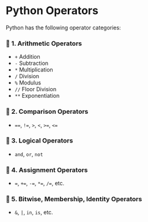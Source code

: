 # Python Operators

Python has the following operator categories:

### 🔹 1. Arithmetic Operators
- `+` Addition
- `-` Subtraction
- `*` Multiplication
- `/` Division
- `%` Modulus
- `//` Floor Division
- `**` Exponentiation

### 🔹 2. Comparison Operators
- `==`, `!=`, `>`, `<`, `>=`, `<=`

### 🔹 3. Logical Operators
- `and`, `or`, `not`

### 🔹 4. Assignment Operators
- `=`, `+=`, `-=`, `*=`, `/=`, etc.

### 🔹 5. Bitwise, Membership, Identity Operators
- `&`, `|`, `in`, `is`, etc.
